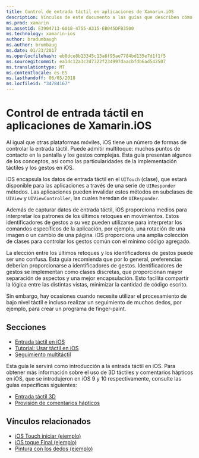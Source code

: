 ```yaml
---
title: Control de entrada táctil en aplicaciones de Xamarin.iOS
description: Vínculos de este documento a las guías que describen cómo trabajar con tecnología táctil, multitoque, gestos y 3D en una aplicación de Xamarin.iOS.
ms.prod: xamarin
ms.assetid: E3904713-6018-4755-A315-EB045DFB3500
ms.technology: xamarin-ios
author: bradumbaugh
ms.author: brumbaug
ms.date: 01/23/2017
ms.openlocfilehash: eb8dce8b13345c13a6f95ae7784bd135e7d1f1f5
ms.sourcegitcommit: ea1dc12a3c2d7322f234997daacbfdb6ad542507
ms.translationtype: MT
ms.contentlocale: es-ES
ms.lasthandoff: 06/05/2018
ms.locfileid: "34784167"
---
```

# <a name="handling-touch-in-xamarinios-apps"></a>Control de entrada táctil en aplicaciones de Xamarin.iOS

Al igual que otras plataformas móviles, iOS tiene un número de formas de controlar la entrada táctil. Puede admitir multitoque: muchos puntos de contacto en la pantalla y los gestos complejas. Esta guía presentan algunos de los conceptos, así como las particularidades de la implementación táctiles y los gestos en iOS.

iOS encapsula los datos de entrada táctil en el `UITouch` (clase), que estará disponible para las aplicaciones a través de una serie de `UIResponder` métodos. Las aplicaciones pueden invalidar estos métodos en subclases de `UIView` y `UIViewController`, las cuales heredan de `UIResponder`.

Además de capturar datos de entrada táctil, iOS proporciona medios para interpretar los patrones de los últimos retoques en movimientos. Estos identificadores de gestos a su vez pueden utilizarse para interpretar los comandos específicos de la aplicación, por ejemplo, una rotación de una imagen o un cambio de una página. iOS proporciona una amplia colección de clases para controlar los gestos común con el mínimo código agregado.

La elección entre los últimos retoques y los identificadores de gestos puede ser uno confusa. Esta guía recomienda que por lo general, preferencias deberían proporcionarse a identificadores de gestos. Identificadores de gestos se implementan como clases discretas, que proporcionan mayor separación de aspectos y una mejor encapsulación. Esto facilita compartir la lógica entre las distintas vistas, minimizar la cantidad de código escrito.

Sin embargo, hay ocasiones cuando necesite utilizar el procesamiento de bajo nivel táctil e incluso realizar un seguimiento de muchos dedos, por ejemplo, para crear un programa de finger-paint.

## <a name="sections"></a>Secciones

-  [Entrada táctil en iOS](touch-in-ios.md)
-  [Tutorial: Usar táctil en iOS](ios-touch-walkthrough.md)
-  [Seguimiento multitáctil](touch-tracking.md)

Esta guía le servirá como introducción a la entrada táctil en iOS. Para obtener más información sobre el uso de 3D táctiles y comentarios hápticos en iOS, que se introdujeron en iOS 9 y 10 respectivamente, consulte las guías específicas siguientes:

* [Entrada táctil 3D](~/ios/platform/3d-touch.md)
* [Provisión de comentarios hápticos](~/ios/user-interface/ios-ui/haptic-feedback.md)

## <a name="related-links"></a>Vínculos relacionados

- [iOS Touch iniciar (ejemplo)](https://developer.xamarin.com/samples/monotouch/ApplicationFundamentals/Touch_start)
- [iOS toque Final (ejemplo)](https://developer.xamarin.com/samples/monotouch/ApplicationFundamentals/Touch_final)
- [Pintura con los dedos (ejemplo)](https://developer.xamarin.com/samples/monotouch/ApplicationFundamentals/FingerPaint)
